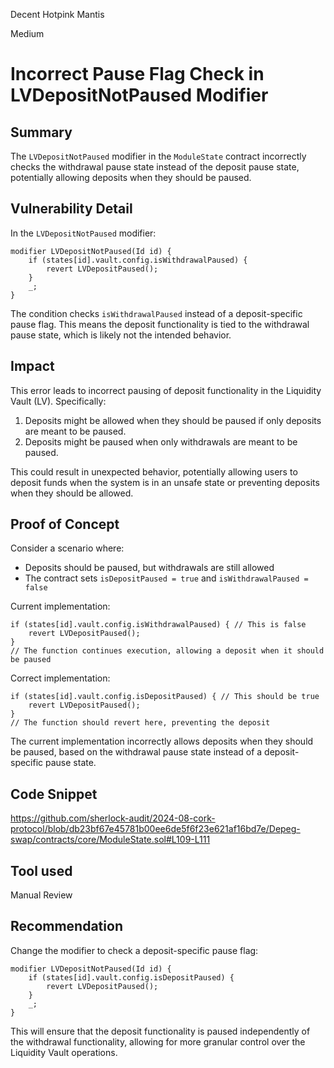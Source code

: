 Decent Hotpink Mantis

Medium

# Incorrect Pause Flag Check in LVDepositNotPaused Modifier

## Summary

The `LVDepositNotPaused` modifier in the `ModuleState` contract incorrectly checks the withdrawal pause state instead of the deposit pause state, potentially allowing deposits when they should be paused.

## Vulnerability Detail


In the `LVDepositNotPaused` modifier:

```solidity
modifier LVDepositNotPaused(Id id) {
    if (states[id].vault.config.isWithdrawalPaused) {
        revert LVDepositPaused();
    }
    _;
}
```

The condition checks `isWithdrawalPaused` instead of a deposit-specific pause flag. This means the deposit functionality is tied to the withdrawal pause state, which is likely not the intended behavior.

## Impact

This error leads to incorrect pausing of deposit functionality in the Liquidity Vault (LV). Specifically:

1. Deposits might be allowed when they should be paused if only deposits are meant to be paused.
2. Deposits might be paused when only withdrawals are meant to be paused.

This could result in unexpected behavior, potentially allowing users to deposit funds when the system is in an unsafe state or preventing deposits when they should be allowed.

## Proof of Concept

Consider a scenario where:
- Deposits should be paused, but withdrawals are still allowed
- The contract sets `isDepositPaused = true` and `isWithdrawalPaused = false`

Current implementation:
```solidity
if (states[id].vault.config.isWithdrawalPaused) { // This is false
    revert LVDepositPaused();
}
// The function continues execution, allowing a deposit when it should be paused
```

Correct implementation:
```solidity
if (states[id].vault.config.isDepositPaused) { // This should be true
    revert LVDepositPaused();
}
// The function should revert here, preventing the deposit
```

The current implementation incorrectly allows deposits when they should be paused, based on the withdrawal pause state instead of a deposit-specific pause state.


## Code Snippet

https://github.com/sherlock-audit/2024-08-cork-protocol/blob/db23bf67e45781b00ee6de5f6f23e621af16bd7e/Depeg-swap/contracts/core/ModuleState.sol#L109-L111

## Tool used

Manual Review

## Recommendation

Change the modifier to check a deposit-specific pause flag:

```solidity
modifier LVDepositNotPaused(Id id) {
    if (states[id].vault.config.isDepositPaused) {
        revert LVDepositPaused();
    }
    _;
}
```

This will ensure that the deposit functionality is paused independently of the withdrawal functionality, allowing for more granular control over the Liquidity Vault operations.